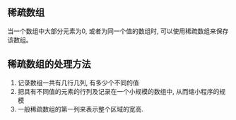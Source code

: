 ## 稀疏数组
当一个数组中大部分元素为0, 或者为同一个值的数组时, 可以使用稀疏数组来保存该数组。

## 稀疏数组的处理方法
1. 记录数组一共有几行几列, 有多少个不同的值
2. 把具有不同值的元素的行列及记录在一个小规模的数组中, 从而缩小程序的规模
3. 一般稀疏数组的第一列来表示整个区域的宽高.